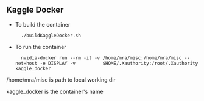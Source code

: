 ## Kaggle Docker


* To build the container

        ./buildKaggleDocker.sh

* To run the container

        nvidia-docker run --rm -it -v /home/mra/misc:/home/mra/misc --net=host -e DISPLAY -v          $HOME/.Xauthority:/root/.Xauthority kaggle_docker


 /home/mra/misc is path to local working dir
 
 kaggle_docker is the container's name



